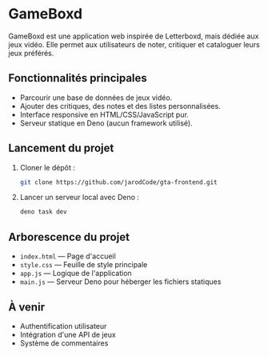 # GameBoxd

GameBoxd est une application web inspirée de Letterboxd, mais dédiée aux jeux
vidéo. Elle permet aux utilisateurs de noter, critiquer et cataloguer leurs jeux 
préférés.

## Fonctionnalités principales

- Parcourir une base de données de jeux vidéo.
- Ajouter des critiques, des notes et des listes personnalisées.
- Interface responsive en HTML/CSS/JavaScript pur.
- Serveur statique en Deno (aucun framework utilisé).

## Lancement du projet

1. Cloner le dépôt :
   ```bash
   git clone https://github.com/jarodCode/gta-frontend.git
   ```

2. Lancer un serveur local avec Deno :
   ```bash
   deno task dev
   ```

## Arborescence du projet

- `index.html` — Page d'accueil
- `style.css` — Feuille de style principale
- `app.js` — Logique de l'application
- `main.js` — Serveur Deno pour héberger les fichiers statiques

## À venir

- Authentification utilisateur
- Intégration d'une API de jeux
- Système de commentaires


